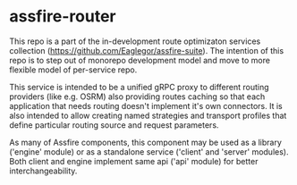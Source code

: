 # assfire-router

This repo is a part of the in-development route optimizaton services collection (https://github.com/Eaglegor/assfire-suite).
The intention of this repo is to step out of monorepo development model and move to more flexible model of per-service repo.


This service is intended to be a unified gRPC proxy to different routing providers (like e.g. OSRM) also providing routes caching so that each application that needs routing doesn't implement it's own connectors. It is also intended to allow creating named strategies and transport profiles that define particular routing source and request parameters.


As many of Assfire components, this component may be used as a library ('engine' module) or as a standalone service ('client' and 'server' modules). Both client and engine implement same api ('api' module) for better interchangeability.